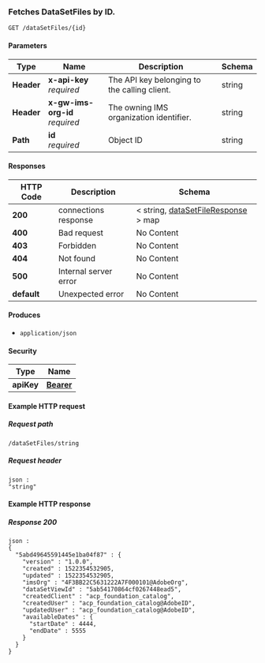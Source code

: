 
<a name="get_data_set_file_by_id"></a>
### Fetches DataSetFiles by ID.
```
GET /dataSetFiles/{id}
```


#### Parameters

|Type|Name|Description|Schema|
|---|---|---|---|
|**Header**|**x-api-key**  <br>*required*|The API key belonging to the calling client.|string|
|**Header**|**x-gw-ims-org-id**  <br>*required*|The owning IMS organization identifier.|string|
|**Path**|**id**  <br>*required*|Object ID|string|


#### Responses

|HTTP Code|Description|Schema|
|---|---|---|
|**200**|connections response|< string, [dataSetFileResponse](../definitions/dataSetFileResponse.md#datasetfileresponse) > map|
|**400**|Bad request|No Content|
|**403**|Forbidden|No Content|
|**404**|Not found|No Content|
|**500**|Internal server error|No Content|
|**default**|Unexpected error|No Content|


#### Produces

* `application/json`


#### Security

|Type|Name|
|---|---|
|**apiKey**|**[Bearer](security.md#bearer)**|


#### Example HTTP request

##### Request path
```
/dataSetFiles/string
```


##### Request header
```
json :
"string"
```


#### Example HTTP response

##### Response 200
```
json :
{
  "5abd49645591445e1ba04f87" : {
    "version" : "1.0.0",
    "created" : 1522354532905,
    "updated" : 1522354532905,
    "imsOrg" : "4F3BB22C5631222A7F000101@AdobeOrg",
    "dataSetViewId" : "5ab54170864cf0267448ead5",
    "createdClient" : "acp_foundation_catalog",
    "createdUser" : "acp_foundation_catalog@AdobeID",
    "updatedUser" : "acp_foundation_catalog@AdobeID",
    "availableDates" : {
      "startDate" : 4444,
      "endDate" : 5555
    }
  }
}
```



